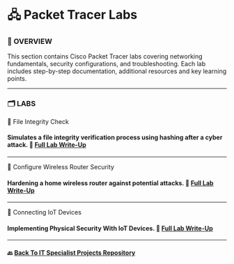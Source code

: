 # 🖧 Packet Tracer Labs

### 📌 OVERVIEW
This section contains Cisco Packet Tracer labs covering networking fundamentals, security configurations, and troubleshooting. Each lab includes step-by-step documentation, additional resources and key learning points.

---
### 🗂️ LABS

🔹 File Integrity Check

#### Simulates a file integrity verification process using hashing after a cyber attack. 📂 [Full Lab Write-Up](/CISCO/Packet-Tracer/File_and_Data_Integrity_Checks.md)
---

🔹 Configure Wireless Router Security
#### Hardening a home wireless router against potential attacks. 📂 [Full Lab Write-Up](/CISCO/Packet-Tracer/Wireless_Router_Hardening_And_Security.md/)
---
🔹 Connecting IoT Devices
#### Implementing Physical Security With IoT Devices. 📂 [Full Lab Write-Up](/CISCO/Packet-Tracer/Implementing_Physical_Security_With_IoT_Devices.md)

---
#### 🔙 [Back To IT Specialist Projects Repository](https://github.com/proxymc/it-specialist-projects/blob/main/README.md)
